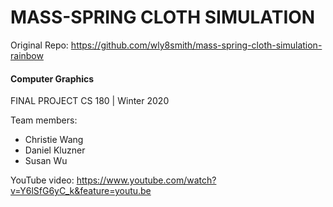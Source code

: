 # MASS-SPRING CLOTH SIMULATION

Original Repo: https://github.com/wly8smith/mass-spring-cloth-simulation-rainbow

#### Computer Graphics
FINAL PROJECT
CS 180 | Winter 2020

Team members:
- Christie Wang
- Daniel Kluzner
- Susan Wu

YouTube video:
https://www.youtube.com/watch?v=Y6lSfG6yC_k&feature=youtu.be
